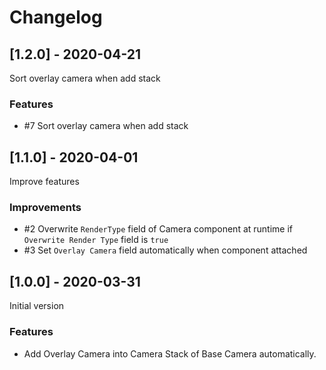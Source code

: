 # Changelog

## [1.2.0] - 2020-04-21

Sort overlay camera when add stack

### Features

* #7 Sort overlay camera when add stack

## [1.1.0] - 2020-04-01

Improve features

### Improvements

* #2 Overwrite `RenderType` field of Camera component at runtime if `Overwrite Render Type` field is `true`
* #3 Set `Overlay Camera` field automatically when component attached

## [1.0.0] - 2020-03-31

Initial version

### Features

* Add Overlay Camera into Camera Stack of Base Camera automatically. 

